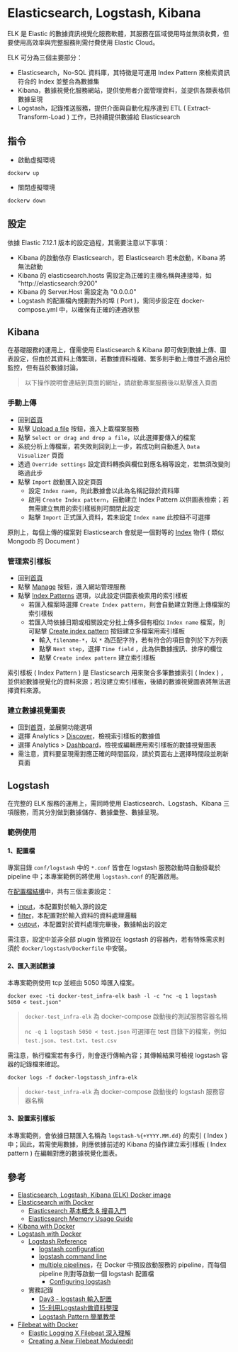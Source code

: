 # Elasticsearch, Logstash, Kibana

ELK 是 Elastic 的數據資訊視覺化服務軟體，其服務在區域使用時並無須收費，但要使用高效率與完整服務則需付費使用 Elastic Cloud。

ELK 可分為三個主要部分：

+ Elasticsearch，No-SQL 資料庫，其特徵是可運用 Index Pattern 來檢索資訊符合的 Index 並整合為數據集
+ Kibana，數據視覺化服務網站，提供使用者介面管理資料，並提供各類表格供數據呈現
+ Logstash，記錄推送服務，提供介面與自動化程序達到 ETL ( Extract-Transform-Load ) 工作，已持續提供數據給 Elasticsearch

## 指令

+ 啟動虛擬環境
```
dockerw up
```

+ 關閉虛擬環境
```
dockerw down
```

## 設定

依據 Elastic 7.12.1 版本的設定過程，其需要注意以下事項：

+ Kibana 的啟動依存 Elasticsearch，若 Elasticsearch 若未啟動，Kibana 將無法啟動
+ Kibana 的 elasticsearch.hosts 需設定為正確的主機名稱與連接埠，如 "http://elasticsearch:9200"
+ Kibana 的 Server.Host 需設定為 "0.0.0.0"
+ Logstash 的配置檔內規劃對外的埠 ( Port )，需同步設定在 docker-compose.yml 中，以確保有正確的連通狀態

## Kibana

在基礎服務的運用上，僅需使用 Elasticsearch & Kibana 即可做到數據上傳、圖表設定，但由於其資料上傳繁瑣，若數據資料複雜、繁多則手動上傳並不適合用於監控，但有益於數據討論。
> 以下操作說明會連結到頁面的網址，請啟動專案服務後以點擊進入頁面

### 手動上傳

+ 回到[首頁](http://localhost:5601/app/home#/)
+ 點擊 [Upload a file](http://localhost:5601/app/ml/filedatavisualizer) 按鈕，進入上載檔案服務
+ 點擊 ```Select or drag and drop a file```，以此選擇要傳入的檔案
+ 系統分析上傳檔案，若失敗則回到上一步，若成功則自動進入 ```Data Visualizer``` 頁面
+ 透過 ```Override settings``` 設定資料轉換與欄位對應名稱等設定，若無須改變則略過此步
+ 點擊 ```Import``` 啟動匯入設定頁面
    - 設定 ```Index naem```，則此數據會以此為名稱記錄於資料庫
    - 啟用 ```Create Index pattern```，自動建立 Index Pattern 以供圖表檢索；若無需建立無用的索引樣板則可關閉此設定
    - 點擊 ```Import``` 正式匯入資料，若未設定 ```Index name``` 此按鈕不可選擇

原則上，每個上傳的檔案對 Elasticsearch 會就是一個對等的 [Index](http://localhost:5601/app/management/data/index_management/indices) 物件 ( 類似 Mongodb 的 Document )

### 管理索引樣板

+ 回到[首頁](http://localhost:5601/app/home#/)
+ 點擊 [Manage](http://localhost:5601/app/management) 按鈕，進入網站管理服務
+ 點擊 [Index Patterns](http://localhost:5601/app/management/kibana/indexPatterns) 選項，以此設定供圖表檢索用的索引樣板
    - 若匯入檔案時選擇 ```Create Index pattern```，則會自動建立對應上傳檔案的索引樣板
    - 若匯入時依據日期或相關設定分批上傳多個有相似 ```Index name``` 檔案，則可點擊 [Create index pattern](http://localhost:5601/app/management/kibana/indexPatterns/create) 按鈕建立多檔案用索引樣板
        + 輸入 ```filename-*```，以 ```*``` 為匹配字符，若有符合的項目會列於下方列表
        + 點擊 ```Next step```，選擇 ```Time field``` ，此為供數據搜訊、排序的欄位
        + 點擊 ```Create index pattern``` 建立索引樣板

索引樣板 ( Index Pattern ) 是 Elasticsearch 用來聚合多筆數據索引 ( Index ) ，並供給數據視覺化的資料來源；若沒建立索引樣板，後續的數據視覺圖表將無法選擇資料來源。

### 建立數據視覺圖表

+ 回到[首頁](http://localhost:5601/app/home#/)，並展開功能選項
+ 選擇 Analytics > [Discover](http://localhost:5601/app/discover)，檢視索引樣板的數據值
+ 選擇 Analytics > [Dashboard](http://localhost:5601/app/dashboards)，檢視或編輯應用索引樣板的數據視覺圖表
+ 需注意，資料要呈現需對應正確的時間區段，請於頁面右上選擇時間段並刷新頁面

## Logstash

在完整的 ELK 服務的運用上，需同時使用 Elasticsearch、Logstash、Kibana 三項服務，而其分別做到數據儲存、數據彙整、數據呈現。

### 範例使用

#### 1、配置檔

專案目錄 ```conf/logstash``` 中的 ```*.conf``` 皆會在 logstash 服務啟動時自動掛載於 pipeline 中；本專案範例的將使用 ```logstash.conf``` 的配置啟用。

在[配置檔結構](https://www.elastic.co/guide/en/logstash/7.13/configuration-file-structure.html)中，共有三個主要設定：

+ [input](https://www.elastic.co/guide/en/logstash/7.13/input-plugins.html)，本配置對於輸入源的設定
+ [filter](https://www.elastic.co/guide/en/logstash/7.13/filter-plugins.html)，本配置對於輸入資料的資料處理邏輯
+ [output](https://www.elastic.co/guide/en/logstash/7.13/output-plugins.html)，本配置對於資料處理完畢後，數據輸出的設定

需注意，設定中並非全部 plugin 皆預設在 logstash 的容器內，若有特殊需求則須於 ```docker/logstash/Dockerfile``` 中安裝。

#### 2、匯入測試數據

本專案範例使用 tcp 並經由 5050 埠匯入檔案。

```
docker exec -ti docker-test_infra-elk bash -l -c "nc -q 1 logstash 5050 < test.json"
```
> ```docker-test_infra-elk``` 為 docker-compose 啟動後的測試服務容器名稱
>
> ```nc -q 1 logstash 5050 < test.json``` 可選擇在 test 目錄下的檔案，例如 ```test.json```、```test.txt```、```test.csv```

需注意，執行檔案若有多行，則會逐行傳輸內容；其傳輸結果可檢視 logstash 容器的記錄檔來確認。

```
docker logs -f docker-logstassh_infra-elk
```
> ```docker-test_infra-elk``` 為 docker-compose 啟動後的 logstash 服務容器名稱

#### 3、設置索引樣板

本專案範例，會依據日期匯入名稱為 ```logstash-%{+YYYY.MM.dd}``` 的索引 ( Index ) 中；因此，若需使用數據，則應依據前述的 Kibana 的操作建立索引樣板 ( Index pattern ) 在編輯對應的數據視覺化圖表。  

## 參考

+ [Elasticsearch, Logstash, Kibana (ELK) Docker image](https://hub.docker.com/r/sebp/elk/)
+ [Elasticsearch with Docker](https://www.elastic.co/guide/en/elasticsearch/reference/current/docker.html#_pulling_the_image)
    - [Elasticsearch 基本概念 & 搜尋入門](https://godleon.github.io/blog/Elasticsearch/Elasticsearch-getting-started/)
    - [Elasticsearch  Memory Usage Guide](https://opster.com/elasticsearch-glossary/elasticsearch-memory-usage/)
+ [Kibana with Docker](https://www.elastic.co/guide/en/kibana/current/docker.html#bind-mount-config)
+ [Logstash with Docker](https://www.elastic.co/guide/en/logstash/current/docker.html)
    - [Logstash Reference](https://www.elastic.co/guide/en/logstash/current/index.html)
        + [logstash configuration](https://www.elastic.co/guide/en/logstash/current/logstash-settings-file.html)
        + [logstash command line](https://www.elastic.co/guide/en/logstash/current/running-logstash-command-line.html)
        + [multiple pipelines](https://www.elastic.co/guide/en/logstash/current/multiple-pipelines.html)，在 Docker 中預設啟動服務的 pipeline，而每個 pipeline 則對等啟動一個 logstash 配置檔
            - [Configuring logstash](https://www.elastic.co/guide/en/logstash/current/configuration.html)
    - 實務記錄
        + [Day3 - logstash 輸入配置](https://ithelp.ithome.com.tw/articles/10186351)
        + [15-利用Logstash做資料整理](https://ithelp.ithome.com.tw/articles/10237356)
        + [Logstash Pattern 簡單教學](https://mmx362003.gitbooks.io/elk-stack-guide/content/logstash_grok.html)
+ [Filebeat with Docker](https://www.elastic.co/guide/en/beats/filebeat/current/running-on-docker.html)
    - [Elastic Logging X Filebeat 深入理解](https://linyencheng.github.io/2020/09/09/elastic-observability-logging-introduction/)
    - [Creating a New Filebeat Moduleedit](https://www.elastic.co/guide/en/beats/devguide/current/filebeat-modules-devguide.html)
